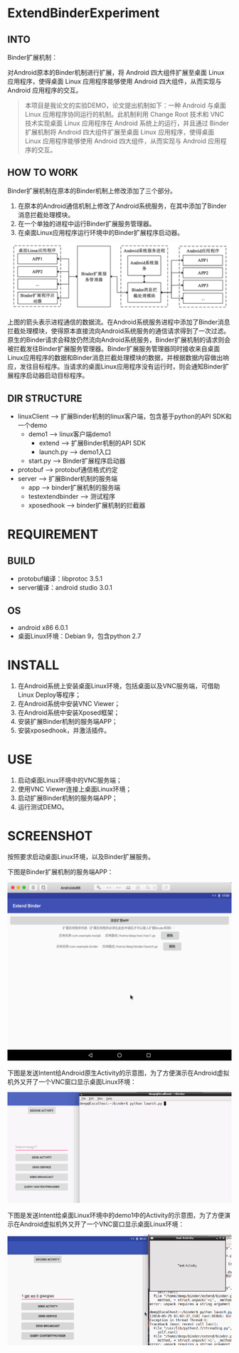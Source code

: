 # ExtendBinderExperiment

## INTO

Binder扩展机制：

对Android原本的Binder机制进行扩展，将 Android 四大组件扩展至桌面 Linux 应用程序，使得桌面 Linux 应用程序能够使用 Android 四大组件，从而实现与 Android 应用程序的交互。

> 本项目是我论文的实验DEMO，论文提出机制如下：一种 Android 与桌面 Linux 应用程序协同运行的机制。此机制利用 Change Root 技术和 VNC 技术实现桌面 Linux 应用程序在 Android 系统上的运行，并且通过 Binder 扩展机制将 Android 四大组件扩展至桌面 Linux 应用程序，使得桌面 Linux 应用程序能够使用 Android 四大组件，从而实现与 Android 应用程序的交互。

## HOW TO WORK

Binder扩展机制在原本的Binder机制上修改添加了三个部分。

1. 在原本的Android通信机制上修改了Android系统服务，在其中添加了Binder消息拦截处理模块。
2. 在一个单独的进程中运行Binder扩展服务管理器。
3. 在桌面Linux应用程序运行环境中的Binder扩展程序启动器。

![Binder扩展机制的数据流示意图](https://github.com/HsingPeng/ExtendBinderExperiment/raw/master/docu/extend_binder_data_flow.png)

上图的箭头表示进程通信的数据流。在Android系统服务进程中添加了Binder消息拦截处理模块，使得原本直接流向Android系统服务的通信请求得到了一次过滤。原生的Binder请求会释放仍然流向Android系统服务，Binder扩展机制的请求则会被拦截发往Binder扩展服务管理器。Binder扩展服务管理器同时接收来自桌面Linux应用程序的数据和Binder消息拦截处理模块的数据，并根据数据内容做出响应，发往目标程序。当请求的桌面Linux应用程序没有运行时，则会通知Binder扩展程序启动器启动目标程序。

## DIR STRUCTURE

* linuxClient --> 扩展Binder机制的linux客户端，包含基于python的API SDK和一个demo
    * demo1 --> linux客户端demo1
        * extend --> 扩展Binder机制的API SDK
        * launch.py --> demo1入口
    * start.py --> Binder扩展程序启动器
* protobuf --> protobuf通信格式约定
* server --> 扩展Binder机制的服务端
    * app --> binder扩展机制的服务端
    * testextendbinder --> 测试程序
    * xposedhook --> binder扩展机制的拦截器

# REQUIREMENT

## BUILD

- protobuf编译：libprotoc 3.5.1
- server编译：android studio 3.0.1

## OS

- android x86 6.0.1
- 桌面Linux环境：Debian 9，包含python 2.7

# INSTALL

1. 在Android系统上安装桌面Linux环境，包括桌面以及VNC服务端，可借助Linux Deploy等程序；
2. 在Android系统中安装VNC Viewer；
3. 在Android系统中安装Xposed框架；
4. 安装扩展Binder机制的服务端APP；
5. 安装xposedhook，并激活插件。

# USE

1. 启动桌面Linux环境中的VNC服务端；
2. 使用VNC Viewer连接上桌面Linux环境；
3. 启动扩展Binder机制的服务端APP；
4. 运行测试DEMO。

# SCREENSHOT

按照要求启动桌面Linux环境，以及Binder扩展服务。

下图是Binder扩展机制的服务端APP：

![Binder扩展机制的服务端APP](https://github.com/HsingPeng/ExtendBinderExperiment/raw/master/docu/extend_binder_server_app.png)

下图是发送Intent给Android原生Activity的示意图，为了方便演示在Android虚拟机外又开了一个VNC窗口显示桌面Linux环境：

![发送Intent给Android原生Activity](https://github.com/HsingPeng/ExtendBinderExperiment/raw/master/docu/send_intent_to_android_activity.gif)

下图是发送Intent给桌面Linux环境中的demo1中的Activity的示意图，为了方便演示在Android虚拟机外又开了一个VNC窗口显示桌面Linux环境：

![发送Intent给demo1的Activity](https://github.com/HsingPeng/ExtendBinderExperiment/raw/master/docu/send_intent_to_linux_activity.gif)
